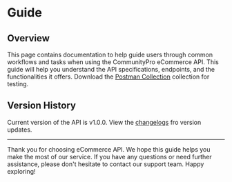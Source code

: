 # Guide

## Overview

This page contains documentation to help guide users through common workflows and tasks when using the CommunityPro eCommerce API. This guide will help you understand the API specifications, endpoints, and the functionalities it offers. Download the [Postman Collection](https://www.postman.com/) collection for testing.

## Version History

Current version of the API is v1.0.0. View the [changelogs](/changelogs) fro version updates.

---

Thank you for choosing eCommerce API. We hope this guide helps you make the most of our service. If you have any questions or need further assistance, please don't hesitate to contact our support team. Happy exploring!
